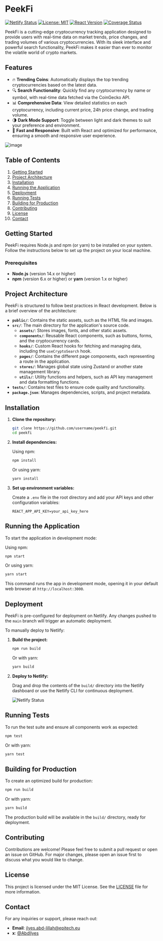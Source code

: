 
# PeekFi

[![Netlify Status](https://api.netlify.com/api/v1/badges/936fbfb5-9383-43da-a15a-b1232068fc6f/deploy-status)](https://app.netlify.com/sites/peekfi/deploys)
[![License: MIT](https://img.shields.io/badge/License-MIT-yellow.svg)](https://opensource.org/licenses/MIT)
[![React Version](https://img.shields.io/badge/react-18.3.1-blue.svg)](https://reactjs.org/)
[![Coverage Status](https://coveralls.io/repos/github/username/repository/badge.svg?branch=main)](https://coveralls.io/github/username/repository?branch=main)

PeekFi is a cutting-edge cryptocurrency tracking application designed to provide users with real-time data on market trends, price changes, and trading volumes of various cryptocurrencies. With its sleek interface and powerful search functionality, PeekFi makes it easier than ever to monitor the volatile world of crypto markets.

## Features

- 🔥 **Trending Coins**: Automatically displays the top trending cryptocurrencies based on the latest data.
- 🔍 **Search Functionality**: Quickly find any cryptocurrency by name or symbol, with real-time data fetched via the CoinGecko API.
- 📊 **Comprehensive Data**: View detailed statistics on each cryptocurrency, including current price, 24h price change, and trading volume.
- 🌗 **Dark Mode Support**: Toggle between light and dark themes to suit your preference and environment.
- 🚀 **Fast and Responsive**: Built with React and optimized for performance, ensuring a smooth and responsive user experience.

![image](https://github.com/user-attachments/assets/05815c37-c1a3-476f-92fe-ce99edc94c52)

## Table of Contents

1. [Getting Started](#getting-started)
2. [Project Architecture](#project-architecture)
3. [Installation](#installation)
4. [Running the Application](#running-the-application)
5. [Deployment](#deployment)
6. [Running Tests](#running-tests)
7. [Building for Production](#building-for-production)
8. [Contributing](#contributing)
9. [License](#license)
10. [Contact](#contact)

## Getting Started

PeekFi requires Node.js and npm (or yarn) to be installed on your system. Follow the instructions below to set up the project on your local machine.

### Prerequisites

- **Node.js** (version 14.x or higher)
- **npm** (version 6.x or higher) or **yarn** (version 1.x or higher)

## Project Architecture

PeekFi is structured to follow best practices in React development. Below is a brief overview of the architecture:

- **`public/`**: Contains the static assets, such as the HTML file and images.
- **`src/`**: The main directory for the application's source code.
  - **`assets/`**: Stores images, fonts, and other static assets.
  - **`components/`**: Reusable React components, such as buttons, forms, and the cryptocurrency cards.
  - **`hooks/`**: Custom React hooks for fetching and managing data, including the `useCryptoSearch` hook.
  - **`pages/`**: Contains the different page components, each representing a route in the application.
  - **`stores/`**: Manages global state using Zustand or another state management library.
  - **`utils/`**: Utility functions and helpers, such as API key management and data formatting functions.
- **`tests/`**: Contains test files to ensure code quality and functionality.
- **`package.json`**: Manages dependencies, scripts, and project metadata.

## Installation

1. **Clone the repository:**

    ```bash
    git clone https://github.com/username/peekfi.git
    cd peekfi
    ```

2. **Install dependencies:**

    Using npm:
    ```bash
    npm install
    ```

    Or using yarn:
    ```bash
    yarn install
    ```

3. **Set up environment variables:**

    Create a `.env` file in the root directory and add your API keys and other configuration variables:

    ```env
    REACT_APP_API_KEY=your_api_key_here
    ```

## Running the Application

To start the application in development mode:

Using npm:
```bash
npm start
```

Or using yarn:
```bash
yarn start
```

This command runs the app in development mode, opening it in your default web browser at `http://localhost:3000`.

## Deployment

PeekFi is pre-configured for deployment on Netlify. Any changes pushed to the `main` branch will trigger an automatic deployment.

To manually deploy to Netlify:

1. **Build the project:**

    ```bash
    npm run build
    ```

    Or with yarn:

    ```bash
    yarn build
    ```

2. **Deploy to Netlify:**

    Drag and drop the contents of the `build/` directory into the Netlify dashboard or use the Netlify CLI for continuous deployment.

    ![Netlify Status](https://api.netlify.com/api/v1/badges/936fbfb5-9383-43da-a15a-b1232068fc6f/deploy-status)

## Running Tests

To run the test suite and ensure all components work as expected:

```bash
npm test
```

Or with yarn:

```bash
yarn test
```

## Building for Production

To create an optimized build for production:

```bash
npm run build
```

Or with yarn:

```bash
yarn build
```

The production build will be available in the `build/` directory, ready for deployment.

## Contributing

Contributions are welcome! Please feel free to submit a pull request or open an issue on GitHub. For major changes, please open an issue first to discuss what you would like to change.

## License

This project is licensed under the MIT License. See the [LICENSE](LICENSE) file for more information.

## Contact

For any inquiries or support, please reach out:

- **Email**: ilyes.abd-lillah@epitech.eu
- **x**: [@AbdIlyes](https://twitter.com/AbdIlyes)


